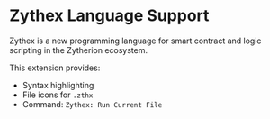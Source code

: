 # Zythex Language Support

Zythex is a new programming language for smart contract and logic scripting in the Zytherion ecosystem.

This extension provides:
- Syntax highlighting
- File icons for `.zthx`
- Command: `Zythex: Run Current File`
